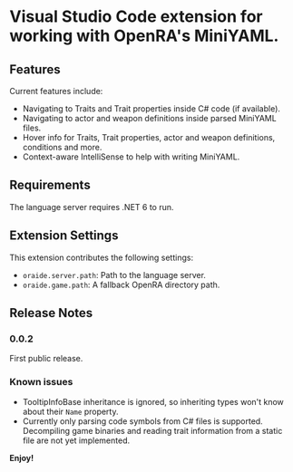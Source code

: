 # Visual Studio Code extension for working with OpenRA's MiniYAML.

## Features

Current features include:
 - Navigating to Traits and Trait properties inside C# code (if available).
 - Navigating to actor and weapon definitions inside parsed MiniYAML files.
 - Hover info for Traits, Trait properties, actor and weapon definitions, conditions and more.
 - Context-aware IntelliSense to help with writing MiniYAML.

## Requirements

The language server requires .NET 6 to run.

## Extension Settings

This extension contributes the following settings:

 - `oraide.server.path`: Path to the language server.
 - `oraide.game.path`: A fallback OpenRA directory path.

## Release Notes

### 0.0.2

First public release.

### Known issues

 - TooltipInfoBase inheritance is ignored, so inheriting types won't know about their `Name` property.
 - Currently only parsing code symbols from C# files is supported. Decompiling game binaries and reading trait information from a static file are not yet implemented.

**Enjoy!**
